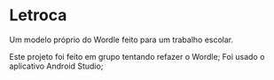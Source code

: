 # Letroca
Um modelo próprio do Wordle feito para um trabalho escolar.

Este projeto foi feito em grupo tentando refazer o Wordle;
Foi usado o aplicativo Android Studio;

